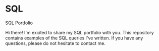 # SQL
SQL Portfolio

Hi there! I'm excited to share my SQL portfolio with you. This repository contains examples of the SQL queries I've written. If you have any questions, please do not hesitate to contact me.
